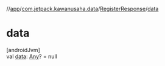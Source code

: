 //[app](../../../index.md)/[com.jetpack.kawanusaha.data](../index.md)/[RegisterResponse](index.md)/[data](data.md)

# data

[androidJvm]\
val [data](data.md): [Any](https://kotlinlang.org/api/latest/jvm/stdlib/kotlin/-any/index.html)? = null
